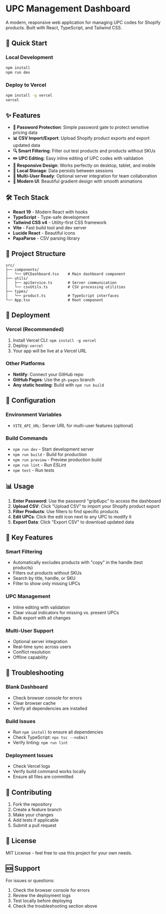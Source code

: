 # UPC Management Dashboard

A modern, responsive web application for managing UPC codes for Shopify products. Built with React, TypeScript, and Tailwind CSS.

## 🚀 Quick Start

### Local Development

```bash
npm install
npm run dev
```

### Deploy to Vercel

```bash
npm install -g vercel
vercel
```

## ✨ Features

- **🔐 Password Protection**: Simple password gate to protect sensitive pricing data
- **📊 CSV Import/Export**: Upload Shopify product exports and export updated data
- **🔍 Smart Filtering**: Filter out test products and products without SKUs
- **✏️ UPC Editing**: Easy inline editing of UPC codes with validation
- **📱 Responsive Design**: Works perfectly on desktop, tablet, and mobile
- **💾 Local Storage**: Data persists between sessions
- **🔄 Multi-User Ready**: Optional server integration for team collaboration
- **🎨 Modern UI**: Beautiful gradient design with smooth animations

## 🛠️ Tech Stack

- **React 19** - Modern React with hooks
- **TypeScript** - Type-safe development
- **Tailwind CSS v4** - Utility-first CSS framework
- **Vite** - Fast build tool and dev server
- **Lucide React** - Beautiful icons
- **PapaParse** - CSV parsing library

## 📁 Project Structure

```
src/
├── components/
│   └── UPCDashboard.tsx    # Main dashboard component
├── utils/
│   ├── apiService.ts       # Server communication
│   └── csvUtils.ts         # CSV processing utilities
├── types/
│   └── product.ts          # TypeScript interfaces
└── App.tsx                 # Root component
```

## 🚀 Deployment

### Vercel (Recommended)

1. Install Vercel CLI: `npm install -g vercel`
2. Deploy: `vercel`
3. Your app will be live at a Vercel URL

### Other Platforms

- **Netlify**: Connect your GitHub repo
- **GitHub Pages**: Use the `gh-pages` branch
- **Any static hosting**: Build with `npm run build`

## 🔧 Configuration

### Environment Variables

- `VITE_API_URL`: Server URL for multi-user features (optional)

### Build Commands

- `npm run dev` - Start development server
- `npm run build` - Build for production
- `npm run preview` - Preview production build
- `npm run lint` - Run ESLint
- `npm test` - Run tests

## 📊 Usage

1. **Enter Password**: Use the password "grip6upc" to access the dashboard
2. **Upload CSV**: Click "Upload CSV" to import your Shopify product export
3. **Filter Products**: Use filters to find specific products
4. **Edit UPCs**: Click the edit icon next to any UPC to modify it
5. **Export Data**: Click "Export CSV" to download updated data

## 🎯 Key Features

### Smart Filtering

- Automatically excludes products with "copy" in the handle (test products)
- Filters out products without SKUs
- Search by title, handle, or SKU
- Filter to show only missing UPCs

### UPC Management

- Inline editing with validation
- Clear visual indicators for missing vs. present UPCs
- Bulk export with all changes

### Multi-User Support

- Optional server integration
- Real-time sync across users
- Conflict resolution
- Offline capability

## 🐛 Troubleshooting

### Blank Dashboard

- Check browser console for errors
- Clear browser cache
- Verify all dependencies are installed

### Build Issues

- Run `npm install` to ensure all dependencies
- Check TypeScript: `npx tsc --noEmit`
- Verify linting: `npm run lint`

### Deployment Issues

- Check Vercel logs
- Verify build command works locally
- Ensure all files are committed

## 🤝 Contributing

1. Fork the repository
2. Create a feature branch
3. Make your changes
4. Add tests if applicable
5. Submit a pull request

## 📄 License

MIT License - feel free to use this project for your own needs.

## 🆘 Support

For issues or questions:

1. Check the browser console for errors
2. Review the deployment logs
3. Test locally before deploying
4. Check the troubleshooting section above

